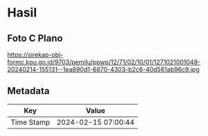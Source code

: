 # Hasil

## Foto C Plano

https://sirekap-obj-formc.kpu.go.id/9703/pemilu/ppwp/12/71/02/10/01/1271021001048-20240214-155131--1ea890d1-6870-4303-b2c6-40d561ab96c9.jpg


## Metadata

| Key        | Value               |
| ---------- | ------------------- |
| Time Stamp | 2024-02-15 07:00:44 |



